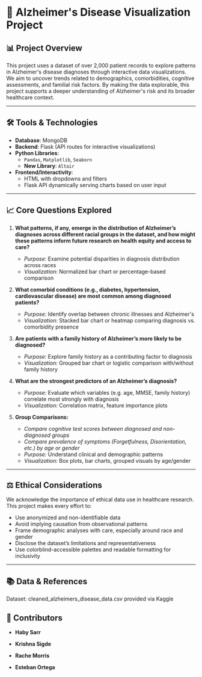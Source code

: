 # 🧠 Alzheimer's Disease Visualization Project

## 📊 Project Overview

This project uses a dataset of over 2,000 patient records to explore patterns in Alzheimer's disease diagnoses through interactive data visualizations. We aim to uncover trends related to demographics, comorbidities, cognitive assessments, and familial risk factors. By making the data explorable, this project supports a deeper understanding of Alzheimer's risk and its broader healthcare context.

---

## 🛠 Tools & Technologies

- **Database**: MongoDB 
- **Backend**: Flask (API routes for interactive visualizations)
- **Python Libraries**:
  - `Pandas`, `Matplotlib`, `Seaborn`
  -  **New Library**: `Altair`
- **Frontend/Interactivity**:
  - HTML with dropdowns and filters
  - Flask API dynamically serving charts based on user input

---

## 📈 Core Questions Explored

1. **What patterns, if any, emerge in the distribution of Alzheimer’s diagnoses across different racial groups in the dataset, and how might these patterns inform future research on health equity and access to care?**
   - *Purpose:* Examine potential disparities in diagnosis distribution across races
   - *Visualization:* Normalized bar chart or percentage-based comparison

2. **What comorbid conditions (e.g., diabetes, hypertension, cardiovascular disease) are most common among diagnosed patients?**
   - *Purpose:* Identify overlap between chronic illnesses and Alzheimer's
   - *Visualization:* Stacked bar chart or heatmap comparing diagnosis vs. comorbidity presence

3. **Are patients with a family history of Alzheimer’s more likely to be diagnosed?**
   - *Purpose:* Explore family history as a contributing factor to diagnosis
   - *Visualization:* Grouped bar chart or logistic comparison with/without family history

4. **What are the strongest predictors of an Alzheimer’s diagnosis?**
   - *Purpose:* Evaluate which variables (e.g. age, MMSE, family history) correlate most strongly with diagnosis
   - *Visualization:* Correlation matrix, feature importance plots

5. **Group Comparisons:**
   - *Compare cognitive test scores between diagnosed and non-diagnosed groups*
   - *Compare prevalence of symptoms (Forgetfulness, Disorientation, etc.) by age or gender*
   - *Purpose:* Understand clinical and demographic patterns
   - *Visualization:* Box plots, bar charts, grouped visuals by age/gender

---

## ⚖️ Ethical Considerations

We acknowledge the importance of ethical data use in healthcare research. This project makes every effort to:
- Use anonymized and non-identifiable data
- Avoid implying causation from observational patterns
- Frame demographic analyses with care, especially around race and gender
- Disclose the dataset’s limitations and representativeness
- Use colorblind-accessible palettes and readable formatting for inclusivity

---

## 📚 Data & References

Dataset: cleaned_alzheimers_disease_data.csv provided via Kaggle

## 👥 Contributors
- **Haby Sarr**

- **Krishna Sigde**

- **Rache Morris**

- **Esteban Ortega**

